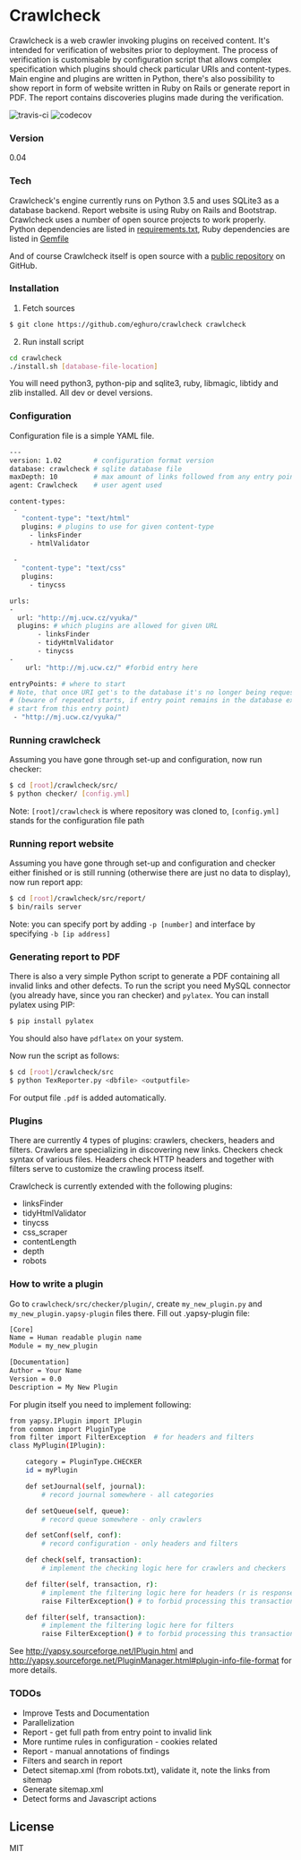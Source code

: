 # Crawlcheck

Crawlcheck is a web crawler invoking plugins on received content. It's intended for verification of websites prior to deployment. The process of verification is customisable by configuration script that allows complex specification which plugins should check particular URIs and content-types. Main engine and plugins are written in Python, there's also possibility to show report in form of website written in Ruby on Rails or generate report in PDF. The report contains discoveries plugins made during the verification.

![travis-ci](https://api.travis-ci.org/eghuro/crawlcheck.svg?branch=master) ![codecov](https://img.shields.io/codecov/c/github/eghuro/crawlcheck/master.svg)

### Version
0.04

### Tech

Crawlcheck's engine currently runs on Python 3.5 and uses SQLite3 as a database backend. Report website is using Ruby on Rails and Bootstrap.
Crawlcheck uses a number of open source projects to work properly. Python dependencies are listed in [requirements.txt](https://github.com/eghuro/crawlcheck/blob/architecture-refactoring/requirements.txt), Ruby dependencies are listed in [Gemfile](https://github.com/eghuro/crawlcheck/blob/architecture-refactoring/src/report/Gemfile)

And of course Crawlcheck itself is open source with a [public repository](https://github.com/eghuro/crawlcheck) on GitHub.

### Installation

1) Fetch sources
```sh
$ git clone https://github.com/eghuro/crawlcheck crawlcheck
```

2) Run install script
```sh
cd crawlcheck
./install.sh [database-file-location]
```
You will need python3, python-pip and sqlite3, ruby, libmagic, libtidy and zlib installed. All dev or devel versions.

### Configuration
Configuration file is a simple YAML file.
```sh
---
version: 1.02        # configuration format version
database: crawlcheck # sqlite database file
maxDepth: 10         # max amount of links followed from any entry point
agent: Crawlcheck    # user agent used

content-types:
 -
   "content-type": "text/html"
   plugins: # plugins to use for given content-type
     - linksFinder
     - htmlValidator
     
 -
   "content-type": "text/css"
   plugins:
     - tinycss

urls:
-
  url: "http://mj.ucw.cz/vyuka/"
  plugins: # which plugins are allowed for given URL
       - linksFinder
       - tidyHtmlValidator
       - tinycss
-
    url: "http://mj.ucw.cz/" #forbid entry here

entryPoints: # where to start
# Note, that once URI get's to the database it's no longer being requested 
# (beware of repeated starts, if entry point remains in the database execution won't 
# start from this entry point)
 - "http://mj.ucw.cz/vyuka/"
```

### Running crawlcheck
Assuming you have gone through set-up and configuration, now run checker:
```sh
$ cd [root]/crawlcheck/src/
$ python checker/ [config.yml]
```
Note: ```[root]/crawlcheck``` is where repository was cloned to, ```[config.yml]``` stands for the configuration file path

### Running report website
Assuming you have gone through set-up and configuration and checker either finished or is still running (otherwise there are just no data to display), now run report app:
```sh
$ cd [root]/crawlcheck/src/report/
$ bin/rails server
```
Note: you can specify port by adding ```-p [number]``` and interface by specifying ```-b [ip address]```

### Generating report to PDF
There is also a very simple Python script to generate a PDF containing all invalid links and other defects.
To run the script you need MySQL connector (you already have, since you ran checker) and ``pylatex``.
You can install pylatex using PIP:
```sh
$ pip install pylatex
```
You should also have ```pdflatex``` on your system.

Now run the script as follows:
```sh
$ cd [root]/crawlcheck/src
$ python TexReporter.py <dbfile> <outputfile>
```
For output file ``.pdf`` is added automatically.


### Plugins

There are currently 4 types of plugins: crawlers, checkers, headers and filters. Crawlers are specializing in discovering new links. Checkers check syntax of various files. Headers check HTTP headers and together with filters serve to customize the crawling process itself.

Crawlcheck is currently extended with the following plugins:

* linksFinder
* tidyHtmlValidator
* tinycss
* css_scraper
* contentLength
* depth
* robots

### How to write a plugin

Go to ``crawlcheck/src/checker/plugin/``, create ``my_new_plugin.py`` and ``my_new_plugin.yapsy-plugin`` files there.
Fill out .yapsy-plugin file:
```sh
[Core]
Name = Human readable plugin name
Module = my_new_plugin

[Documentation]
Author = Your Name
Version = 0.0
Description = My New Plugin
```

For plugin itself you need to implement following:
```sh
from yapsy.IPlugin import IPlugin
from common import PluginType
from filter import FilterException  # for headers and filters
class MyPlugin(IPlugin):

    category = PluginType.CHECKER
    id = myPlugin

    def setJournal(self, journal):
        # record journal somewhere - all categories

    def setQueue(self, queue):
        # record queue somewhere - only crawlers

    def setConf(self, conf):
        # record configuration - only headers and filters

    def check(self, transaction):
        # implement the checking logic here for crawlers and checkers

    def filter(self, transaction, r):
        # implement the filtering logic here for headers (r is response from HEAD request)
        raise FilterException() # to forbid processing this transaction

    def filter(self, transaction):
        # implement the filtering logic here for filters
        raise FilterException() # to forbid processing this transaction
```

See http://yapsy.sourceforge.net/IPlugin.html and http://yapsy.sourceforge.net/PluginManager.html#plugin-info-file-format for more details.

### TODOs

 - Improve Tests and Documentation
 - Parallelization
 - Report - get full path from entry point to invalid link
 - More runtime rules in configuration - cookies related
 - Report - manual annotations of findings
 - Filters and search in report
 - Detect sitemap.xml (from robots.txt), validate it, note the links from sitemap
 - Generate sitemap.xml
 - Detect forms and Javascript actions

License
----

MIT

